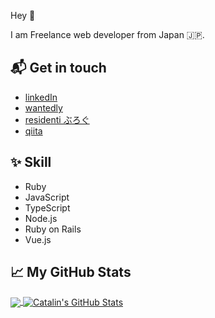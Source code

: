 Hey 👋  

I am Freelance web developer from Japan 🇯🇵.

## 📬 Get in touch

- [linkedIn](https://www.linkedin.com/in/rintaro-nakamura/)
- [wantedly](https://www.wantedly.com/users/14837256)
- [residenti ぶろぐ](https://residenti.github.io/)
- [qiita](https://qiita.com/residenti)

## ✨ Skill

- Ruby
- JavaScript
- TypeScript
- Node.js
- Ruby on Rails
- Vue.js

## &#x1f4c8; My GitHub Stats

<a href="https://github.com/residenti/residenti">
  <img align="center" src="https://github-readme-stats.vercel.app/api/top-langs/?username=residenti&hide=java,html&title_color=ffffff&text_color=c9cacc&icon_color=2bbc8a&bg_color=1d1f21" />
</a>

<a href="https://github.com/residenti/residenti">
  <img align="center" src="https://github-readme-stats.vercel.app/api?username=residenti&show_icons=true&line_height=27&count_private=true&title_color=ffffff&text_color=c9cacc&icon_color=2bbc8a&bg_color=1d1f21" alt="Catalin's GitHub Stats" />
</a>
